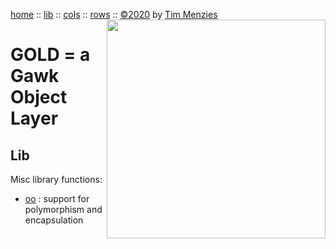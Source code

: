 [home](https://github.com/timm/gold/blob/master/README.md) ::
[lib](https://github.com/timm/gold/blob/master/src/lib/README.md) ::
[cols](https://github.com/timm/gold/blob/master/src/cols/README.md) ::
[rows](https://github.com/timm/gold/blob/master/src/rows/README.md) ::
[&copy;2020](http://github.com/timm/gold/blob/master/LICENSE.md) by [Tim Menzies](http://menzies.us)   
<img align=right width=350 src="https://raw.githubusercontent.com/timm/gold/master/etc/img/auk.png">
# GOLD = a Gawk Object Layer

## Lib

Misc library functions:

- [oo](oo.md) : support for polymorphism and encapsulation
